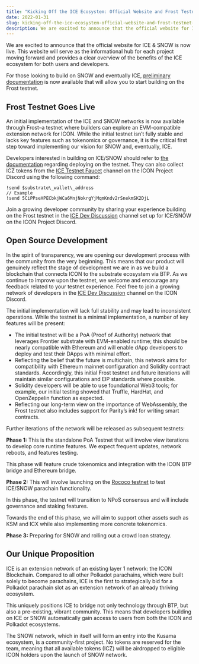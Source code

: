 ```yaml
---
title: "Kicking Off the ICE Ecosystem: Official Website and Frost Testnet are now LIVE!"
date: 2022-01-31
slug: kicking-off-the-ice-ecosystem-official-website-and-frost-testnet-are-now-live-8ee30a0a18ff
description: We are excited to announce that the official website for ICE & SNOW is now live.
---
```


We are excited to announce that the official website for ICE & SNOW is now live. This website will serve as the informational hub for each project moving forward and provides a clear overview of the benefits of the ICE ecosystem for both users and developers.

For those looking to build on SNOW and eventually ICE, [preliminary documentation](https://icedevportal.gitbook.io/deploying-dapp-on-ice/welcome/introduction) is now available that will allow you to start building on the Frost testnet.

## Frost Testnet Goes Live

An initial implementation of the ICE and SNOW networks is now available through Frost–a testnet where builders can explore an EVM-compatible extension network for ICON. While the initial testnet isn’t fully stable and lacks key features such as tokenomics or governance, it is the critical first step toward implementing our vision for SNOW and, eventually, ICE.

Developers interested in building on ICE/SNOW should refer to [the documentation](https://icedevportal.gitbook.io/deploying-dapp-on-ice/welcome/introduction) regarding deploying on the testnet. They can also collect ICZ tokens from the [ICE Testnet Faucet](https://discord.gg/SydtQzw7pq) channel on the ICON Project Discord using the following command:

```
!send $substrate\_wallet\_address
// Example
!send 5CiPPseXPECbkjWCa6MnjNokrgYjMqmKndv2rSnekmSK2DjL
```

Join a growing developer community by sharing your experience building on the Frost testnet in the [ICE Dev Discussion](https://discord.gg/jwKCSCVSUt) channel set up for ICE/SNOW on the ICON Project Discord.

## Open Source Development

In the spirit of transparency, we are opening our development process with the community from the very beginning. This means that our product will genuinely reflect the stage of development we are in as we build a blockchain that connects ICON to the substrate ecosystem via BTP. As we continue to improve upon the testnet, we welcome and encourage any feedback related to your testnet experience. Feel free to join a growing network of developers in the [ICE Dev Discussion](https://discord.gg/jwKCSCVSUt) channel on the ICON Discord.

The initial implementation will lack full stability and may lead to inconsistent operations. While the testnet is a minimal implementation, a number of key features will be present:

* The initial testnet will be a PoA (Proof of Authority) network that leverages Frontier substrate with EVM-enabled runtime; this should be nearly compatible with Ethereum and will enable dApp developers to deploy and test their DApps with minimal effort.
* Reflecting the belief that the future is multichain, this network aims for compatibility with Ethereum mainnet configuration and Solidity contract standards. Accordingly, this initial Frost testnet and future iterations will maintain similar configurations and EIP standards where possible.
* Solidity developers will be able to use foundational Web3 tools; for example, our initial testing showed that Truffle, HardHat, and OpenZeppelin function as expected.
* Reflecting our long-term view on the importance of WebAssembly, the Frost testnet also includes support for Parity’s ink! for writing smart contracts.

Further iterations of the network will be released as subsequent testnets:

**Phase 1:** This is the standalone PoA Testnet that will involve view iterations to develop core runtime features. We expect frequent updates, network reboots, and features testing.

This phase will feature crude tokenomics and integration with the ICON BTP bridge and Ethereum bridge.

**Phase 2:** This will involve launching on the [Rococo testnet](https://polkadot.network/blog/introducing-rococo-polkadots-parachain-testnet/) to test ICE/SNOW parachain functionality.

In this phase, the testnet will transition to NPoS consensus and will include governance and staking features.

Towards the end of this phase, we will aim to support other assets such as KSM and ICX while also implementing more concrete tokenomics.

**Phase 3:** Preparing for SNOW and rolling out a crowd loan strategy.

## Our Unique Proposition

ICE is an extension network of an existing layer 1 network: the ICON Blockchain. Compared to all other Polkadot parachains, which were built solely to become parachains, ICE is the first to strategically bid for a Polkadot parachain slot as an extension network of an already thriving ecosystem.

This uniquely positions ICE to bridge not only technology through BTP, but also a pre-existing, vibrant community. This means that developers building on ICE or SNOW automatically gain access to users from both the ICON and Polkadot ecosystems.

The SNOW network, which in itself will form an entry into the Kusama ecosystem, is a community-first project. No tokens are reserved for the team, meaning that all available tokens (ICZ) will be airdropped to eligible ICON holders upon the launch of SNOW network.

